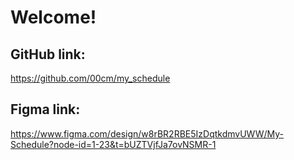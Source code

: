 # Welcome! 

## GitHub link: 
https://github.com/00cm/my_schedule

## Figma link:
https://www.figma.com/design/w8rBR2RBE5IzDqtkdmvUWW/My-Schedule?node-id=1-23&t=bUZTVjfJa7ovNSMR-1